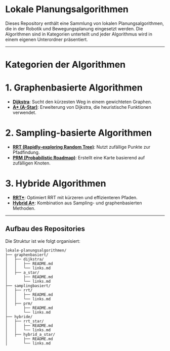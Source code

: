# Lokale Planungsalgorithmen
Dieses Repository enthält eine Sammlung von lokalen Planungsalgorithmen, die in der Robotik und Bewegungsplanung eingesetzt werden. Die Algorithmen sind in Kategorien unterteilt und jeder Algorithmus wird in einem eigenen Unterordner präsentiert.

---

# Kategorien der Algorithmen

# 1. Graphenbasierte Algorithmen
- **[Dijkstra](graphenbasiert/dijkstra)**: Sucht den kürzesten Weg in einem gewichteten Graphen.
- **[A* (A-Star)](graphenbasiert/a_star)**: Erweiterung von Dijkstra, die heuristische Funktionen verwendet.

# 2. Sampling-basierte Algorithmen
- **[RRT (Rapidly-exploring Random Tree)](samplingbasiert/rrt)**: Nutzt zufällige Punkte zur Pfadfindung.
- **[PRM (Probabilistic Roadmap)](samplingbasiert/prm)**: Erstellt eine Karte basierend auf zufälligen Knoten.

# 3. Hybride Algorithmen
- **[RRT*](hybride/rrt_star)**: Optimiert RRT mit kürzeren und effizienteren Pfaden.
- **[Hybrid A*](hybride/hybrid_a_star)**: Kombination aus Sampling- und graphenbasierten Methoden.

---

## Aufbau des Repositories

Die Struktur ist wie folgt organisiert:
```plaintext
lokale-planungsalgorithmen/
├── graphenbasiert/
│   ├── dijkstra/
│   │   ├── README.md
│   │   └── links.md
│   ├── a_star/
│       ├── README.md
│       └── links.md
├── samplingbasiert/
│   ├── rrt/
│   │   ├── README.md
│   │   └── links.md
│   ├── prm/
│       ├── README.md
│       └── links.md
├── hybride/
│   ├── rrt_star/
│   │   ├── README.md
│   │   └── links.md
│   ├── hybrid_a_star/
│       ├── README.md
│       └── links.md
